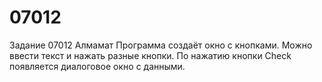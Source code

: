 # 07012
Задание 07012 Алмамат
Программа создаёт окно с кнопками.
Можно ввести текст и нажать разные кнопки.
По нажатию кнопки Check появляется диалоговое окно с данными.
